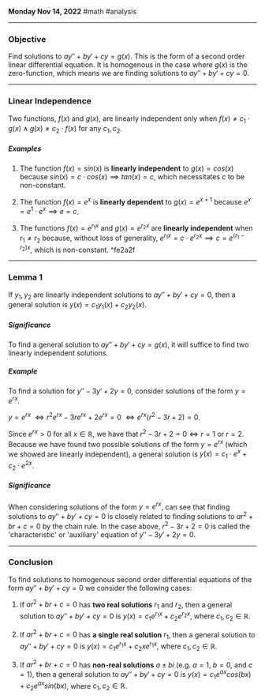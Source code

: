 **Monday Nov 14, 2022** #math #analysis

---

### Objective
  
Find solutions to $ay'' + by' + cy = g(x)$. This is the form of a second order linear differential equation. It is homogenous in the case where $g(x)$ is the zero-function, which means we are finding solutions to $ay'' + by' + cy = 0$. 

---

### Linear Independence

Two functions, $f(x)$ and $g(x)$, are linearly independent only when $f(x) \neq c_1 \cdot g(x) \wedge g(x) \neq c_2 \cdot f(x)$ for any $c_1, c_2$. 

##### Examples

1. The function $f(x) = sin(x)$ is **linearly independent** to $g(x) = cos(x)$ because  $sin(x) = c \cdot cos(x) \implies tan(x) = c$, which necessitates $c$ to be non-constant.

2. The function $f(x) = e^x$ is **linearly dependent** to $g(x) = e^{x + 1}$ because $e^x = e^1 \cdot e^x \implies e = c$.

3. The functions $f(x) = e^{r_1x}$ and $g(x) = e^{r_2x}$ are **linearly independent** when $r_1 \neq r_2$ because, without loss of generality, $e^{r_1x} = c \cdot e^{r_2x} \implies c = e^{(r_1 - r_2)x}$, which is non-constant. ^fe2a2f

---

### Lemma 1

If $y_1, y_2$ are linearly independent solutions to $ay'' + by' + cy = 0$, then a general solution is $y(x) = c_1y_1(x) + c_2y_2(x)$.

##### Significance

To find a general solution to $ay'' + by' + cy = g(x)$, it will suffice to find two linearly independent solutions.

##### Example

To find a solution for $y'' - 3y' + 2y = 0$, consider solutions of the form $y = e^{rx}$.

$y = e^{rx}$ 
$\iff r^2e^{rx} - 3re^{rx} + 2e^{rx} = 0$ 
$\iff e^{rx}(r^2 - 3r + 2) = 0$.

Since $e^{rx} > 0$ for all $x \in \mathbb{R}$, we have that $r^2 - 3r + 2 = 0 \iff r = 1$ or $r = 2$. Because we have found two possible solutions of the form $y = e^{rx}$ (which we showed are linearly independent), a general solution is $y(x) = c_1 \cdot e^{x} + c_2 \cdot e^{2x}$.

##### Significance

When considering solutions of the form $y = e^{rx}$, can see that finding solutions to $ay'' + by' + cy = 0$ is closely related to finding solutions to $ar^2 + br + c = 0$ by the chain rule. In the case above, $r^2 - 3r + 2 = 0$ is called the 'characteristic' or 'auxiliary' equation of $y'' - 3y' + 2y = 0$. 

---

### Conclusion

To find solutions to homogenous second order differential equations of the form $ay'' + by' + cy = 0$ we consider the following cases:

1. If $ar^2 + br + c = 0$ has **two real solutions** $r_1$ and $r_2$, then a general solution to $ay'' + by' + cy = 0$ is $y(x) = c_1e^{r_1x} + c_2e^{r_2x}$, where $c_1, c_2 \in \mathbb{R}$.

2. If $ar^2 + br + c = 0$ has **a single real solution** $r_1$, then a general solution to $ay'' + by' + cy = 0$ is $y(x) = c_1e^{r_1x} + c_2xe^{r_1x}$, where $c_1, c_2 \in \mathbb{R}$.

3. If $ar^2 + br + c = 0$ has **non-real solutions** $a \pm bi$ (e.g. $a = 1$, $b = 0$, and $c = 1$), then a general solution to $ay'' + by' + cy = 0$ is $y(x) = c_1e^{ax}cos(bx) + c_2e^{ax}sin(bx)$, where $c_1, c_2 \in \mathbb{R}$.
